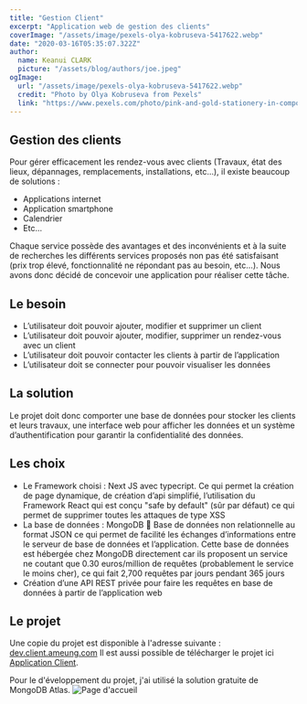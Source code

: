 ```yaml
---
title: "Gestion Client"
excerpt: "Application web de gestion des clients"
coverImage: "/assets/image/pexels-olya-kobruseva-5417622.webp"
date: "2020-03-16T05:35:07.322Z"
author:
  name: Keanui CLARK
  picture: "/assets/blog/authors/joe.jpeg"
ogImage:
  url: "/assets/image/pexels-olya-kobruseva-5417622.webp"
  credit: "Photo by Olya Kobruseva from Pexels"
  link: "https://www.pexels.com/photo/pink-and-gold-stationery-in-composition-5417622/?utm_content=attributionCopyText&utm_medium=referral&utm_source=pexels"
---
```


## Gestion des clients

Pour gérer efficacement les rendez-vous avec clients (Travaux, état des lieux, dépannages, remplacements, installations, etc…), il existe beaucoup de solutions :
-	Applications internet
-	Application smartphone
-	Calendrier
-	Etc…

Chaque service possède des avantages et des inconvénients et à la suite de recherches les différents services proposés non pas été satisfaisant (prix trop élevé, fonctionnalité ne répondant pas au besoin, etc…).
Nous avons donc décidé de concevoir une application pour réaliser cette tâche.

## Le besoin
-	L’utilisateur doit pouvoir ajouter, modifier et supprimer un client
-	L’utilisateur doit pouvoir ajouter, modifier, supprimer un rendez-vous avec un client
-	L’utilisateur doit pouvoir contacter les clients à partir de l’application
-	L’utilisateur doit se connecter pour pouvoir visualiser les données

## La solution
Le projet doit donc comporter une base de données pour stocker les clients et leurs travaux, une interface web pour afficher les données et un système d’authentification pour garantir la confidentialité des données.

## Les choix
- Le Framework choisi : Next JS avec typecript. Ce qui permet la création de page dynamique, de création d’api simplifié, l’utilisation du Framework React qui est conçu "safe by default" (sûr par défaut) ce qui permet de supprimer toutes les attaques de type XSS
- La base de données : MongoDB  Base de données non relationnelle au format JSON ce qui permet de facilité les échanges d’informations entre le serveur de base de données et l’application. Cette base de données est hébergée chez MongoDB directement car ils proposent un service ne coutant que 0.30 euros/million de requêtes (probablement le service le moins cher), ce qui fait 2,700 requêtes par jours pendant 365 jours
- Création d’une API REST privée pour faire les requêtes en base de données à partir de l’application web

## Le projet
Une copie du projet est disponible à l'adresse suivante : [dev.client.ameung.com](https://dev.client.ameung.com)
Il est aussi possible de télécharger le projet ici [Application Client](https://github.com/W-Kanzashi/Meung-PWA).

Pour le d'éveloppement du projet, j'ai utilisé la solution gratuite de MongoDB Atlas.
![Page d'accueil](/assets/client/mongodb_free_tier.png)

